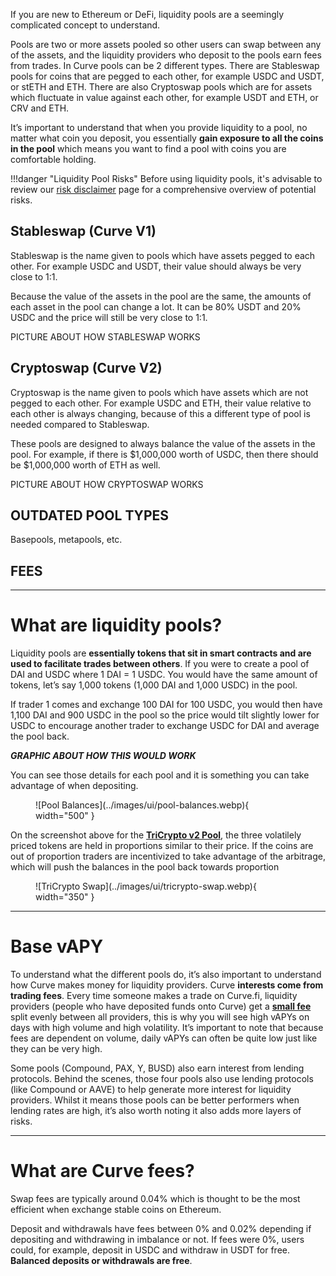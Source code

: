 <Pools Overview>

If you are new to Ethereum or DeFi, liquidity pools are a seemingly complicated concept to understand.  

Pools are two or more assets pooled so other users can swap between any of the assets, and the liquidity providers who deposit to the pools earn fees from trades.  In Curve pools can be 2 different types.  There are Stableswap pools for coins that are pegged to each other, for example USDC and USDT, or stETH and ETH.  There are also Cryptoswap pools which are for assets which fluctuate in value against each other, for example USDT and ETH, or CRV and ETH.

It’s important to understand that when you provide liquidity to a pool, no matter what coin you deposit, you essentially **gain exposure to all the coins in the pool** which means you want to find a pool with coins you are comfortable holding.

!!!danger "Liquidity Pool Risks"
    Before using liquidity pools, it's advisable to review our [risk disclaimer](../risks-security/risks/pool.md) page for a comprehensive overview of potential risks.

## **Stableswap** (**Curve V1**)

Stableswap is the name given to pools which have assets pegged to each other.  For example USDC and USDT, their value should always be very close to 1:1.

Because the value of the assets in the pool are the same, the amounts of each asset in the pool can change a lot.  It can be 80% USDT and 20% USDC and the price will still be very close to 1:1.

PICTURE ABOUT HOW STABLESWAP WORKS

## **Cryptoswap** (**Curve V2**)

Cryptoswap is the name given to pools which have assets which are not pegged to each other.  For example USDC and ETH, their value relative to each other is always changing, because of this a different type of pool is needed compared to Stableswap.

These pools are designed to always balance the value of the assets in the pool.  For example, if there is $1,000,000 worth of USDC, then there should be $1,000,000 worth of ETH as well.

PICTURE ABOUT HOW CRYPTOSWAP WORKS

## OUTDATED POOL TYPES

Basepools, metapools, etc.

## FEES

---

# **What are liquidity pools?**



Liquidity pools are **essentially tokens that sit in smart contracts and are used to facilitate trades between others**. If you were to create a pool of DAI and USDC where 1 DAI = 1 USDC. You would have the same amount of tokens, let’s say 1,000 tokens (1,000 DAI and 1,000 USDC) in the pool.

If trader 1 comes and exchange 100 DAI for 100 USDC, you would then have 1,100 DAI and 900 USDC in the pool so the price would tilt slightly lower for USDC to encourage another trader to exchange USDC for DAI and average the pool back.

***GRAPHIC ABOUT HOW THIS WOULD WORK***

You can see those details for each pool and it is something you can take advantage of when depositing.

<figure markdown="span">
  ![Pool Balances](../images/ui/pool-balances.webp){ width="500" }
  <figcaption></figcaption>
</figure>

On the screenshot above for the [**TriCrypto v2 Pool**](https://curve.fi/#/ethereum/pools/tricrypto2/deposit), the three volatilely priced tokens are held in proportions similar to their price. If the coins are out of proportion traders are incentivized to take advantage of the arbitrage, which will push the balances in the pool back towards proportion

<figure markdown="span">
  ![TriCrypto Swap](../images/ui/tricrypto-swap.webp){ width="350" }
  <figcaption></figcaption>
</figure>

---



# **Base vAPY**

To understand what the different pools do, it’s also important to understand how Curve makes money for liquidity providers. Curve **interests come from trading fees**. Every time someone makes a trade on Curve.fi, liquidity providers (people who have deposited funds onto Curve) get a [**small fee**](#what-are-curve-fees) split evenly between all providers, this is why you will see high vAPYs on days with high volume and high volatility. It’s important to note that because fees are dependent on volume, daily vAPYs can often be quite low just like they can be very high.

Some pools (Compound, PAX, Y, BUSD) also earn interest from lending protocols. Behind the scenes, those four pools also use lending protocols (like Compound or AAVE) to help generate more interest for liquidity providers. Whilst it means those pools can be better performers when lending rates are high, it’s also worth noting it also adds more layers of risks.

---

# **What are Curve fees?**

Swap fees are typically around 0.04% which is thought to be the most efficient when exchange stable coins on Ethereum.

Deposit and withdrawals have fees between 0% and 0.02% depending if depositing and withdrawing in imbalance or not. If fees were 0%, users could, for example, deposit in USDC and withdraw in USDT for free. **Balanced deposits or withdrawals are free**.
